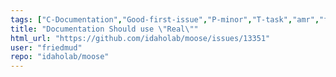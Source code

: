 ```yaml
---
tags: ["C-Documentation","Good-first-issue","P-minor","T-task","amr","fem","finite-elements","finite-volumes","multiphysics","object-oriented","parallel","simulation"]
title: "Documentation Should use \"Real\""
html_url: "https://github.com/idaholab/moose/issues/13351"
user: "friedmud"
repo: "idaholab/moose"
---
```


